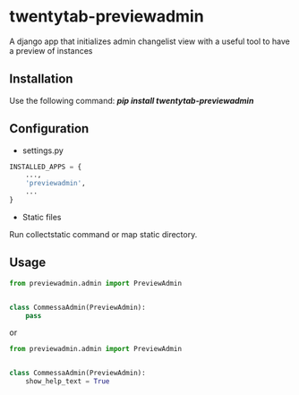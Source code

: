 twentytab-previewadmin
======================

A django app that initializes admin changelist view with a useful tool to have a preview of instances

## Installation

Use the following command: <b><i>pip install twentytab-previewadmin</i></b>

## Configuration

- settings.py

```py
INSTALLED_APPS = {
    ...,
    'previewadmin',
    ...
}
```

- Static files

Run collectstatic command or map static directory.


## Usage

```py
from previewadmin.admin import PreviewAdmin


class CommessaAdmin(PreviewAdmin):
    pass
```

or

```py
from previewadmin.admin import PreviewAdmin


class CommessaAdmin(PreviewAdmin):
    show_help_text = True
```

